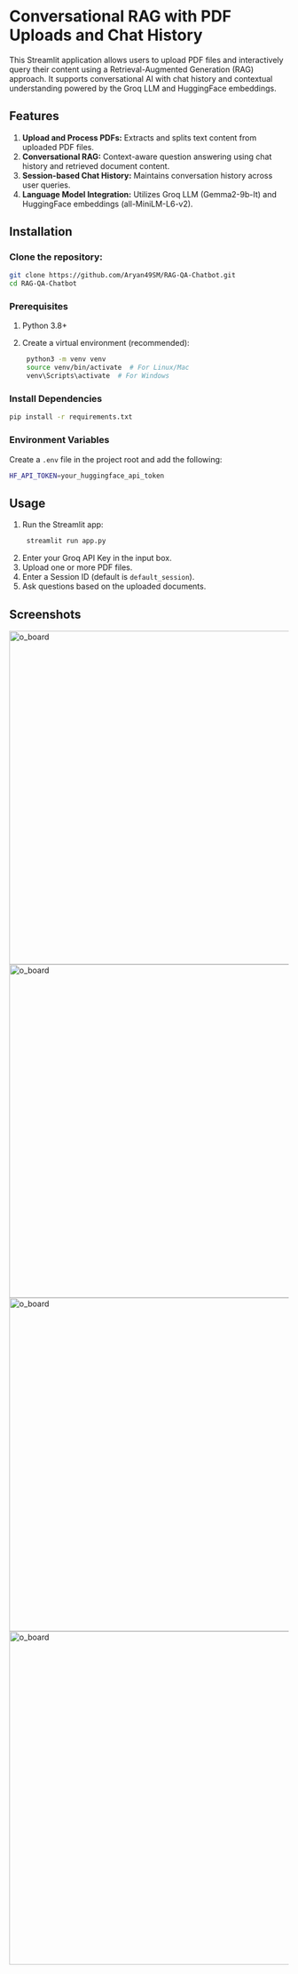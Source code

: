 # Conversational RAG with PDF Uploads and Chat History

This Streamlit application allows users to upload PDF files and interactively query their content using a Retrieval-Augmented Generation (RAG) approach. It supports conversational AI with chat history and contextual understanding powered by the Groq LLM and HuggingFace embeddings.

## Features

1. **Upload and Process PDFs:** Extracts and splits text content from uploaded PDF files.
2. **Conversational RAG:** Context-aware question answering using chat history and retrieved document content.
3. **Session-based Chat History:** Maintains conversation history across user queries.
4. **Language Model Integration:** Utilizes Groq LLM (Gemma2-9b-It) and HuggingFace embeddings (all-MiniLM-L6-v2).


## Installation

### Clone the repository:

```bash
git clone https://github.com/Aryan49SM/RAG-QA-Chatbot.git
cd RAG-QA-Chatbot
```

### Prerequisites

1. Python 3.8+
2. Create a virtual environment (recommended):

   ```bash
    python3 -m venv venv
    source venv/bin/activate  # For Linux/Mac
    venv\Scripts\activate  # For Windows
   ```

### Install Dependencies

  ```bash
  pip install -r requirements.txt
  ```

### Environment Variables

Create a ```.env``` file in the project root and add the following:
```bash
HF_API_TOKEN=your_huggingface_api_token
```


## Usage

1. Run the Streamlit app:
   ```bash
    streamlit run app.py
   ```
2. Enter your Groq API Key in the input box.
3. Upload one or more PDF files.
4. Enter a Session ID (default is ```default_session```).
5. Ask questions based on the uploaded documents.

## Screenshots

<img src="https://github.com/user-attachments/assets/3add8618-af5e-4aed-8678-8cde7fce9478" alt="o_board" width="600" style="max-width:100%; height:auto;">

<img src="https://github.com/user-attachments/assets/84175eac-89e6-4c40-9dfb-21a622e0666f" alt="o_board" width="600" style="max-width:100%; height:auto;">

<img src="https://github.com/user-attachments/assets/b023391f-ffd6-488e-b3a7-60b81eb20e78" alt="o_board" width="600" style="max-width:100%; height:auto;">

<img src="https://github.com/user-attachments/assets/7e696cf6-84de-42c3-bf1f-f72f84d9c997" alt="o_board" width="600" style="max-width:100%; height:auto;">




